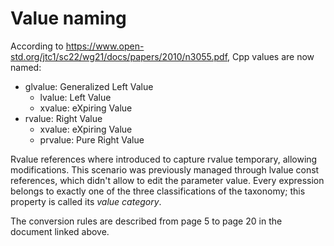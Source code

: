 # Value naming
According to https://www.open-std.org/jtc1/sc22/wg21/docs/papers/2010/n3055.pdf, Cpp values are now named:
 - glvalue: Generalized Left Value
	- lvalue: Left Value
	- xvalue: eXpiring Value
 - rvalue: Right Value
	- xvalue: eXpiring Value
	- prvalue: Pure Right Value

Rvalue references where introduced to capture rvalue temporary, allowing modifications. This scenario was previously managed through lvalue const references, which didn't allow to edit the parameter value.
Every expression belongs to exactly one of the three classifications of the taxonomy; this property is called its _value category_.

The conversion rules are described from page 5 to page 20 in the document linked above.
